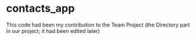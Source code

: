 # contacts_app

This code had been my contribution to the Team Project (the Directory part in our project; it had been edited later)

